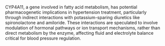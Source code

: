 CYP4A11, a gene involved in fatty acid metabolism, has potential pharmacogenetic implications in hypertension treatment, particularly through indirect interactions with potassium-sparing diuretics like spironolactone and amiloride. These interactions are speculated to involve modulation of hormonal pathways or ion transport mechanisms, rather than direct metabolism by the enzyme, affecting fluid and electrolyte balance critical for blood pressure regulation.